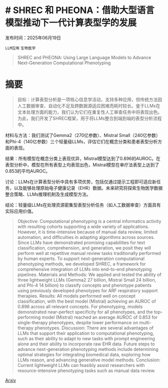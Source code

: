 # # SHREC 和 PHEONA：借助大型语言模型推动下一代计算表型学的发展

发布时间：2025年06月19日

`LLM应用` `生物医学`

> SHREC and PHEONA: Using Large Language Models to Advance Next-Generation Computational Phenotyping

# 摘要

> 目标：计算表型分析是一项核心信息学活动，支持多种应用，但传统方法因人工数据审查、自动化不足及跨数据源适应困难而耗时较长。鉴于LLMs在文本处理方面的能力，我们认为它们在重复性人工审查任务中将表现出色。为此，我们开发了SHREC框架，用于将LLMs整合到端到端的表型分析流程中。

材料与方法：我们测试了Gemma2（270亿参数）、Mistral Small（240亿参数）和Phi-4（140亿参数）三个轻量级LLMs，评估它们在概念分类和患者表型分析方面的表现。

结果：所有模型在概念分类上表现优异，Mistral模型达到了0.896的AUROC。在表型分析中，模型在所有表型上均表现出色，Mistral模型在单疗法表型上达到了0.853的平均AUROC。

讨论：LLMs在计算表型分析中具有多项优势，包括仅通过提示工程即可适应新任务，以及能够处理原始电子健康记录（EHR）数据。未来研究将探索生物医学数据整合策略、LLMs推理机制及生成模型方法。

结论：轻量级LLMs在处理资源密集型表型分析任务（如人工数据审查）方面具有实际应用价值。


> Objective: Computational phenotyping is a central informatics activity with resulting cohorts supporting a wide variety of applications. However, it is time-intensive because of manual data review, limited automation, and difficulties in adapting algorithms across sources. Since LLMs have demonstrated promising capabilities for text classification, comprehension, and generation, we posit they will perform well at repetitive manual review tasks traditionally performed by human experts. To support next-generation computational phenotyping methods, we developed SHREC, a framework for comprehensive integration of LLMs into end-to-end phenotyping pipelines. Materials and Methods: We applied and tested the ability of three lightweight LLMs (Gemma2 27 billion, Mistral Small 24 billion, and Phi-4 14 billion) to classify concepts and phenotype patients using previously developed phenotypes for ARF respiratory support therapies. Results: All models performed well on concept classification, with the best model (Mistral) achieving an AUROC of 0.896 across all relevant concepts. For phenotyping, models demonstrated near-perfect specificity for all phenotypes, and the top-performing model (Mistral) reached an average AUROC of 0.853 for single-therapy phenotypes, despite lower performance on multi-therapy phenotypes. Discussion: There are several advantages of LLMs that support their application to computational phenotyping, such as their ability to adapt to new tasks with prompt engineering alone and their ability to incorporate raw EHR data. Future steps to advance next-generation phenotyping methods include determining optimal strategies for integrating biomedical data, exploring how LLMs reason, and advancing generative model methods. Conclusion: Current lightweight LLMs can feasibly assist researchers with resource-intensive phenotyping tasks such as manual data review.

[Arxiv](https://arxiv.org/abs/2506.16359)